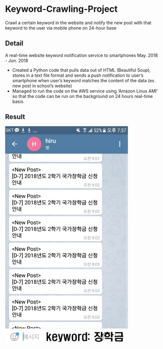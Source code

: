 # Keyword-Crawling-Project
Crawl a certain keyword in the website and notify the new post with that keyword to the user via mobile phone on 24-hour base

## Detail
A real-time website keyword notification service to smartphones                     May. 2018 - Jun. 2018 
* Created a Python code that pulls data out of HTML (Beautiful Soup), stores in a text file format and sends a push notification to user’s smartphone when user’s keyword matches the content of the data (ex. new post in school’s website) 
* Managed to run the code on the AWS service using ‘Amazon Linux AMI’ so that the code can be run on the background on 24 hours real-time basis.

## Result
<img src="post_screenshot.jpg" alt="result" width="400">
